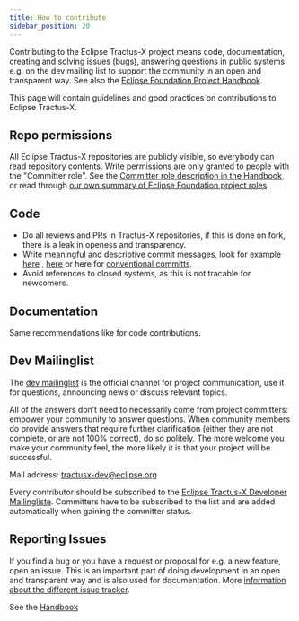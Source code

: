 ```yaml
---
title: How to contribute
sidebar_position: 20
---
```


Contributing to the Eclipse Tractus-X project means code, documentation, creating and solving issues (bugs), answering
questions in public systems e.g. on the dev mailing list to support the community in an open and transparent way. See
also the [Eclipse Foundation Project Handbook](https://www.eclipse.org/projects/handbook/#contributing).

This page will contain guidelines and good practices on contributions to Eclipse Tractus-X.

## Repo permissions

All Eclipse Tractus-X repositories are publicly visible, so everybody can read repository contents.
Write permissions are only granted to people with the "Committer role".
See the [Committer role description in the Handbook](https://www.eclipse.org/projects/handbook/#roles-cm), or read through
[our own summary of Eclipse Foundation project roles](./contributor-committer.md).

## Code

- Do all reviews and PRs in Tractus-X repositories, if this is done on fork, there is a leak in openess and
  transparency.
- Write meaningful and descriptive commit messages, look for example [here](https://cbea.ms/git-commit/)
  , [here](https://medium.com/better-programming/your-git-commit-history-should-read-like-a-history-book-heres-how-7f44d5df1801)
  or here for [conventional committs](https://www.conventionalcommits.org/en/v1.0.0/).
- Avoid references to closed systems, as this is not tracable for newcomers.

## Documentation

Same recommendations like for code contributions.

## Dev Mailinglist

The [dev mailinglist](https://www.eclipse.org/projects/handbook/#resources-dev-list) is the official channel for project
communication, use it for questions, announcing news or discuss relevant topics.

All of the answers don’t need to necessarily come from project committers: empower your community to answer questions.
When community members do provide answers that require further clarification (either they are not complete, or are not
100% correct), do so politely. The more welcome you make your community feel, the more likely it is that your project
will be successful.

Mail address: [tractusx-dev@eclipse.org](mailto:tractusx-dev@eclipse.org)

Every contributor should be subscribed to
the [Eclipse Tractus-X Developer Mailingliste](https://accounts.eclipse.org/mailing-list/tractusx-dev). Committers have
to be subscribed to the list and are added automatically when gaining the committer status.

## Reporting Issues

If you find a bug or you have a request or proposal for e.g. a new feature, open an issue. This is an important part of
doing development in an open and transparent way and is also used for documentation.
More [information about the different issue tracker](/docs/oss/issues).

See the [Handbook](https://www.eclipse.org/projects/handbook/#community-issues)

